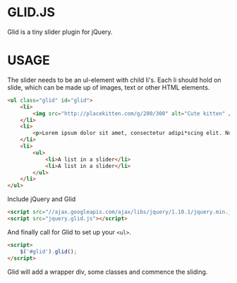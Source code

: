GLID.JS
=======

Glid is a tiny slider plugin for jQuery.

# USAGE
The slider needs to be an ul-element with child li's. Each li should hold on slide, which can be made up of images, text or other HTML elements.

```html
<ul class="glid" id="glid">
	<li>
		<img src="http://placekitten.com/g/200/300" alt="Cute kitten" />
	</li>
	<li>
		<p>Lorem ipsum dolor sit amet, consectetur adipi*scing elit. Nunc in purus eni*m, eget posuere urna. Donec pharetra mollis enim, et vehicula ante ornare ut. Pellentesque hendrerit consectetur eros ut posuere. Praesent risus mauris, venenatis volutpat pellentesque interdum, auctor a ante. </p>
	</li>
	<li>
		<ul>
			<li>A list in a slider</li>
			<li>A list in a slider</li>
		</ul>
	</li>
</ul>
```

Include jQuery and Glid

```html
<script src="//ajax.googleapis.com/ajax/libs/jquery/1.10.1/jquery.min.js"></script>
<script src="jquery.glid.js"></script>
```

And finally call for Glid to set up your `<ul>`.

```html
<script>
	$('#glid').glid();
</script>
```

Glid will add a wrapper div, some classes and commence the sliding.